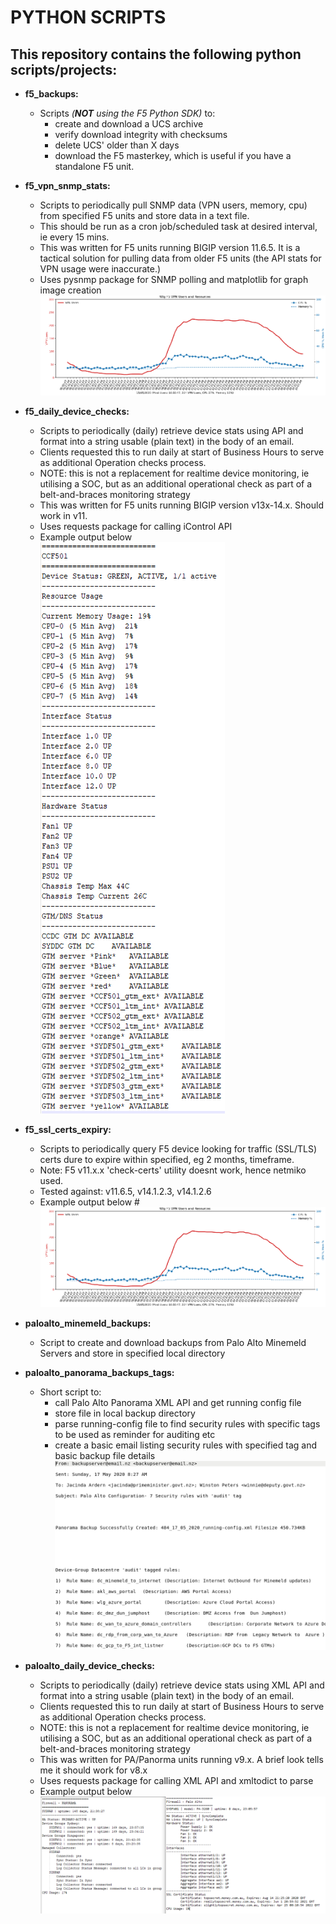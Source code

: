 # PYTHON SCRIPTS


## This repository contains the following python scripts/projects:

- **f5_backups:**
  - Scripts *(**NOT** using the F5 Python SDK)* to:
    - create and download a UCS archive
    - verify download integrity with checksums
    - delete UCS' older than X days
    - download the F5 masterkey, which is useful if you have a standalone F5 unit.


- **f5_vpn_snmp_stats:**
  - Scripts to periodically pull SNMP data (VPN users, memory, cpu) from
    specified F5 units and store data in a text file.
  - This should be run as a cron job/scheduled task at desired interval, ie every 15 mins.
  - This was written for F5 units running BIGIP version 11.6.5. It is a tactical solution
    for pulling data from older F5 units (the API stats for VPN usage were inaccurate.)
  - Uses pysnmp package for SNMP polling and matplotlib for graph image creation
![vpnusers](/images/vpnusers.png)


- **f5_daily_device_checks:**
  - Scripts to periodically (daily) retrieve device stats using API and format into a string
    usable (plain text) in the body of an email.
  - Clients requested this to run daily at start of Business Hours to serve as additional Operation checks process.
  - NOTE: this is not a replacement for realtime device monitoring, ie utilising a SOC, but as an additional 
    operational check as part of a belt-and-braces monitoring strategy
  - This was written for F5 units running BIGIP version v13x-14.x. Should work in v11.
  - Uses requests package for calling iControl API
  - Example output below                                                  
![vpnusers](/images/f5_daily_checks.PNG)


- **f5_ssl_certs_expiry:**
  - Scripts to periodically query F5 device looking for traffic (SSL/TLS) certs dure to expire within specified, eg 2 months, timeframe.
  - Note: F5 v11.x.x 'check-certs' utility doesnt work, hence netmiko used.
  - Tested against: v11.6.5, v14.1.2.3, v14.1.2.6
  - Example output below
#![vpnusers](/images/vpnusers.png)


- **paloalto_minemeld_backups:**
  - Script to create and download backups from Palo Alto Minemeld Servers 
    and store in specified local directory


- **paloalto_panorama_backups_tags:**
  - Short script to:
    - call Palo Alto Panorama XML API and get running config file
    - store file in local backup directory
    - parse running-config file to find security rules with specific tags
      to be used as reminder for auditing etc
    - create a basic email listing security rules with specified tag and basic backup file details
![email](/images/emailtags.png)  


- **paloalto_daily_device_checks:**
  - Scripts to periodically (daily) retrieve device stats using XML API and format into a string
    usable (plain text) in the body of an email.
  - Clients requested this to run daily at start of Business Hours to serve as additional Operation checks process.
  - NOTE: this is not a replacement for realtime device monitoring, ie utilising a SOC, but as an additional 
    operational check as part of a belt-and-braces monitoring strategy
  - This was written for PA/Panorma units running v9.x. A brief look tells me it should work for v8.x
  - Uses requests package for calling XML API and xmltodict to parse
  - Example output below
![vpnusers](/images/paloalto_daily_checks.PNG)

